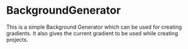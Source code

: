 # BackgroundGenerator
This is a simple Background Generator which can be used for creating gradients. It also gives the current gradient to be used while creating projects. 
